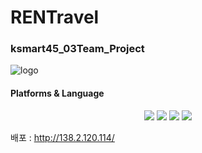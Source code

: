 # RENTravel
### ksmart45_03Team_Project
![logo](https://user-images.githubusercontent.com/92162623/215422658-ffd376ab-a766-4bca-8241-8af490e028b3.png)

#### Platforms & Language
<div align="center">
	<img src="https://img.shields.io/badge/Java-007396?style=flat&logo=Java&logoColor=white" />
	<img src="https://img.shields.io/badge/HTML5-E34F26?style=flat&logo=HTML5&logoColor=white" />
	<img src="https://img.shields.io/badge/CSS3-1572B6?style=flat&logo=CSS3&logoColor=white" />
	<img src="https://img.shields.io/badge/Spring-6DB33F?style=flat&logo=Spring&logoColor=white" />
</div>

배포 : http://138.2.120.114/

